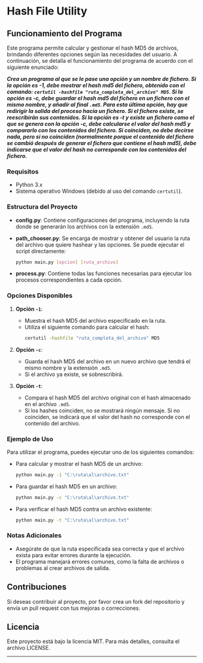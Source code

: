 # Hash File Utility

## Funcionamiento del Programa

Este programa permite calcular y gestionar el hash MD5 de archivos, brindando diferentes opciones según las necesidades del usuario. A continuación, se detalla el funcionamiento del programa de acuerdo con el siguiente enunciado:

***Crea un programa al que se le pase una opción y un nombre de fichero. Si la opción es -1, debe mostrar el hash md5 del fichero, obtenido con el comando:
`certutil -hashfile "ruta_completa_del_archivo" MD5`. Si la opción es -c, debe guardar el hash md5 del fichero en un fichero con el mismo nombre, y añadir al final `.md5`. Para esta última opción, hay que redirigir la salida del proceso hacia un fichero. Si el fichero existe, se reescribirán sus contenidos. Si la opción es -t y existe un fichero como el que se genera con la opción -c, debe calcularse el valor del hash md5 y compararlo con los contenidos del fichero. Si coinciden, no debe decirse nada, pero si no coinciden (normalmente porque el contenido del fichero se cambió después de generar el fichero que contiene el hash md5), debe indicarse que el valor del hash no corresponde con los contenidos del fichero.***

### Requisitos

- Python 3.x
- Sistema operativo Windows (debido al uso del comando `certutil`).

### Estructura del Proyecto

- **config.py**: Contiene configuraciones del programa, incluyendo la ruta donde se generarán los archivos con la extensión `.md5`.
  
- **path_chooser.py**: Se encarga de mostrar y obtener del usuario la ruta del archivo que quiere hashear y las opciones. Se puede ejecutar el script directamente:
  ```bash
  python main.py [opcion] [ruta_archivo]
  ```

- **process.py**: Contiene todas las funciones necesarias para ejecutar los procesos correspondientes a cada opción.

### Opciones Disponibles

1. **Opción `-1`**:
   - Muestra el hash MD5 del archivo especificado en la ruta.
   - Utiliza el siguiente comando para calcular el hash:
     ```bash
     certutil -hashfile "ruta_completa_del_archivo" MD5
     ```

2. **Opción `-c`**:
   - Guarda el hash MD5 del archivo en un nuevo archivo que tendrá el mismo nombre y la extensión `.md5`.
   - Si el archivo ya existe, se sobrescribirá.

3. **Opción `-t`**:
   - Compara el hash MD5 del archivo original con el hash almacenado en el archivo `.md5`.
   - Si los hashes coinciden, no se mostrará ningún mensaje. Si no coinciden, se indicará que el valor del hash no corresponde con el contenido del archivo.

### Ejemplo de Uso

Para utilizar el programa, puedes ejecutar uno de los siguientes comandos:

- Para calcular y mostrar el hash MD5 de un archivo:
  ```bash
  python main.py -1 "C:\ruta\al\archivo.txt"
  ```

- Para guardar el hash MD5 en un archivo:
  ```bash
  python main.py -c "C:\ruta\al\archivo.txt"
  ```

- Para verificar el hash MD5 contra un archivo existente:
  ```bash
  python main.py -t "C:\ruta\al\archivo.txt"
  ```

### Notas Adicionales

- Asegúrate de que la ruta especificada sea correcta y que el archivo exista para evitar errores durante la ejecución.
- El programa manejará errores comunes, como la falta de archivos o problemas al crear archivos de salida.

## Contribuciones

Si deseas contribuir al proyecto, por favor crea un fork del repositorio y envía un pull request con tus mejoras o correcciones.

## Licencia

Este proyecto está bajo la licencia MIT. Para más detalles, consulta el archivo LICENSE.

---
